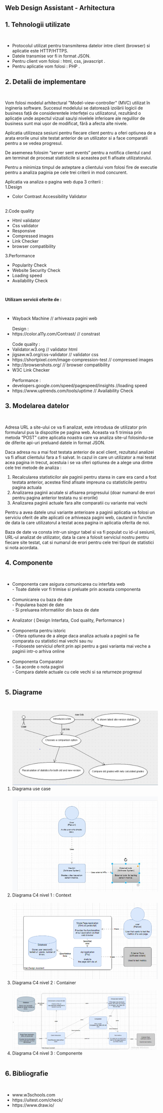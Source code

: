 <h2>Web Design Assistant - Arhitectura</h2>

<!-- first title -->
 <h2><b>1. Tehnologii utilizate </b></h2><br>
  <ul>
    <li>Protocolul utilizat pentru transmiterea datelor intre client (browser) si aplicatie este HTTP/HTTPS.</li>
    <li>Datele transmise vor fi in format JSON. </li>
    <li>Pentru client vom folosi : html, css, javascript .</li>
    <li>Pentru aplicatie vom folosi : PHP .</li>
  </ul>

<!--2nd title -->
<h2><b> 2. Detalii de implementare </b></h2><br>
<div>
<p> Vom folosi modelul arhitectural "Model-view-controller" (MVC) utilizat în ingineria software. Succesul modelului se datorează izolării logicii de business față de considerentele interfeței cu utilizatorul, rezultând o aplicație unde aspectul vizual sau/și nivelele inferioare ale regulilor de business sunt mai ușor de modificat, fără a afecta alte nivele.
 </p>
<p> Aplicatia utilizeaza sesiuni pentru fiecare client pentru a oferi optiunea de a arata erorile unui site testat anterior de un utilizator si a face comparatii pentru a se vedea progresul. 
 </p>
 <p> De asemenea folosim “server sent events” pentru a notifica clientul cand am terminat de procesat statisticile si aceastea pot fi afisate utilizatorului.
 </p>
<p> 	Pentru a minimiza timpul de asteptare a clientului vom folosi fire de executie pentru a analiza paginia pe cele trei criterii in mod concurent.
</p>

<p>
Aplicatia va analiza o pagina web dupa 3 criterii : <br>
1.Design<br>
 <ul>
  <li>Color Contrast Accessibility Validator</li> <br>
</ul>

2.Code quality <br>
<ul>
<li>Html validator</li>
<li>Css validator</li>
<li>Responsive</li>
<li>Compressed images</li>
<li>Link Checker</li>
<li>browser compatibility</li>
</ul>

3.Performance
<ul>
 <li>Popularity Check</li> 
 <li>Website Security Check</li> 
<li>Loading speed </li>
<li>Availability Check </li>
 </ul>
</p>
</div>

<br>
<p>
 <b>Utilizam servicii oferite de :</b></p>
<br>
<ul>
 <li>Wayback Machine    // arhiveaza pagini web </li>
<br>
Design : <br>
<li>https://color.a11y.com/Contrast/ // constrast </li>
<br>
Code quality : <br>
 <li>Validator.w3.org // validator html </li>
 <li>jigsaw.w3.org/css-validator // validator css </li>
 <li>https://shortpixel.com/image-compression-test // compressed images </li>
 <li>http://browsershots.org/  // browser compatibility</li>
 <li>W3C Link Checker</li>
 <br>
Performance :<br>
 <li>developers.google.com/speed/pagespeed/insights   //loading speed </li>
 <li>https://www.uptrends.com/tools/uptime  // Availability Check </li>
</ul>

<!--3rd title -->
<h2><b> 3. Modelarea datelor </b></h2><br>
  <p>     Adresa URL a site-ului ce va fi analizat, este introdusa de utilizator prin formularul pus la dispozitie pe pagina web. Aceasta va fi trimisa prin metoda “POST” catre aplicatia noastra care va analiza site-ul folosindu-se de diferite api-uri preluand datele in format JSON. </p>
<p>     Daca adresa nu a mai fost testata anterior de acel client, rezultatul analizei va fi afisat clientului fara a fi salvat. In cazul in care un utilizator a mai testat acea pagina in trecut, acestuia i se va oferi optiunea de a alege una dintre cele trei metode de analiza : <br>
<ol>
<li> Recalcularea statisticilor ale paginii pentru starea in care era cand a fost testata anterior, acestea fiind afisate impreuna cu statisticile pentru pagina actuala </li>
<li> Analizarea paginii acutale si afisarea progresului (doar numarul de erori pentru pagina anterior testata nu si erorile) </li>
<li> Analizarea paginii actuale fara alte comparatii cu variante mai vechi</li>
</ol>
</p>
<p>     Pentru a avea datele unui variante anterioare a paginii aplicatia va folosi un serviciu oferit de alte aplicatii ce arhiveaza pagini web, cautand in functie de data la care utilizatorul a testat acea pagina in aplicatia oferita de noi.</p>
<p>     Baza de date va consta intr-un singur tabel si va fi populat cu id-ul sesiunii, URL-ul analizat de utilizator, data la care a folosit serviciul nostru pentru fiecare site testat, cat si numarul de erori pentru cele trei tipuri de statistici si nota acordata.
  </p>
  
  <!--4th title -->
<h2><b> 4. Componente </b></h2><br>
<div>
 
 <ul>
 <li> Componenta care asigura comunicarea cu interfata web <br>
   - Toate datele vor fi trimise si preluate prin aceasta componenta 
 </li> <br>
<li>Comunicarea cu baza de date <br>
- Popularea bazei de date <br>
- Si preluarea informatiilor din baza de date <br>
 </li> <br>
<li> Analizator ( Design Interfata, Cod quality, Performance )
 </li> <br>
 <li> Componenta pentru istoric <br>
 - Ofera optiunea de a alege daca analiza actuala a paginii sa fie comparata cu statistici mai vechi sau nu <br>
 - Foloseste serviciul oferit prin api pentru a gasi varianta mai veche a paginii intr-o arhiva online <br>
</li> <br>
<li> Componenta Comparator <br>
- Sa acorde o nota paginii <br>
- Compara datele actuale cu cele vechi si sa returneze progresul<br>
 </li> <br>

 </ul>
 
 </div>

  <!--5th title -->
<h2><b> 5. Diagrame </b></h2><br>
<div>
 <ol>
<img src="Use Case Diagram.jpg" alt="Diagrama use case">
 <br>
   <li> Diagrama use case </li>
 <br>
<img src="C4 lvl1.jpg" alt="Diagrama C4 nivel 1 : Context ">
<br>
  <li>Diagrama C4 nivel 1 : Context </li>
<br>
 <img src="C4-level2.png" alt="Diagrama C4 nivel 2 : Container ">
<br>
  <li>Diagrama C4 nivel 2 : Container </li>
 <br>
  <img src="C4-level3.png" alt="Diagrama C4 nivel 3 : Componente ">
<br>
   <li>Diagrama C4 nivel 3 : Componente </li>
  <br>
 </ol>
</div>


  <!--6th title -->
<h2><b>6. Bibliografie </b></h2><br>
<ul>
 <li>www.w3schools.com </li>
<li>https://uitest.com/check/ </li>
<li>https://www.draw.io/ </li>
 </ul>





